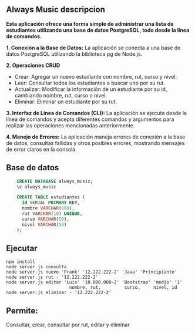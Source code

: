 ## Always Music descripcion
**Esta aplicación ofrece una forma simple de administrar una lista de estudiantes utilizando una base de datos PostgreSQL, todo desde la línea de comandos.**

**1. Conexión a la Base de Datos:** La aplicación se conecta a una base de datos PostgreSQL utilizando la biblioteca pg de Node.js.

**2. Operaciones CRUD** 
+ Crear: Agregar un nuevo estudiante con nombre, rut, curso y nivel.
+ Leer: Consultar todos los estudiantes o buscar uno por su rut.
+ Actualizar: Modificar la información de un estudiante por su id, cambiando nombre, rut, curso o nivel.
+ Eliminar: Eliminar un estudiante por su rut.

**3. Interfaz de Línea de Comandos (CLI):** La aplicación se ejecuta desde la línea de comandos y acepta diferentes comandos y argumentos para realizar las operaciones mencionadas anteriormente.

**4. Manejo de Errores:** La aplicación maneja errores de conexión a la base de datos, consultas fallidas y otros posibles errores, mostrando mensajes de error claros en la consola.


## Base de datos
```sql
    CREATE DATABASE always_music;
    \c always_music

    CREATE TABLE estudiantes (
      id SERIAL PRIMARY KEY,
      nombre VARCHAR(100),
      rut VARCHAR(10) UNIQUE,
      curso VARCHAR(50),
      nivel VARCHAR(50)
    );
```

## Ejecutar
```
npm install
node server.js consulta
node server.js nuevo 'Frank' '12.222.222-2' 'Java' 'Principiante'
node server.js rut - '12.222.222-2'
node server.js editar 'Luis' '10.000.000-2' 'Bootstrap' 'medio' '1'
                        nombre, rut,         curso,     nivel, id
node server.js eliminar - '12.222.222-2'
```
## Permite:
Consultar, crear, consultar por rut, editar y eliminar
